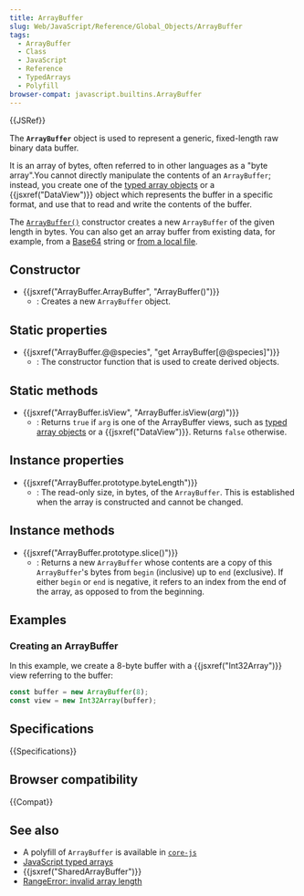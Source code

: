 ```yaml
---
title: ArrayBuffer
slug: Web/JavaScript/Reference/Global_Objects/ArrayBuffer
tags:
  - ArrayBuffer
  - Class
  - JavaScript
  - Reference
  - TypedArrays
  - Polyfill
browser-compat: javascript.builtins.ArrayBuffer
---
```

{{JSRef}}

The **`ArrayBuffer`** object is used to represent a generic, fixed-length raw
binary data buffer.

It is an array of bytes, often referred to in other languages as a "byte
array".You cannot directly manipulate the contents of an `ArrayBuffer`; instead,
you create one of the
[typed array objects](/en-US/docs/Web/JavaScript/Reference/Global_Objects/TypedArray)
or a {{jsxref("DataView")}} object which represents the buffer in a
specific format, and use that to read and write the contents of the buffer.

The
[`ArrayBuffer()`](/en-US/docs/Web/JavaScript/Reference/Global_Objects/ArrayBuffer/ArrayBuffer)
constructor creates a new `ArrayBuffer` of the given length in bytes. You can
also get an array buffer from existing data, for example, from a
[Base64](/en-US/docs/Glossary/Base64) string or
[from a local file](/en-US/docs/Web/API/FileReader/readAsArrayBuffer).

## Constructor

- {{jsxref("ArrayBuffer.ArrayBuffer", "ArrayBuffer()")}}
  - : Creates a new `ArrayBuffer` object.

## Static properties

- {{jsxref("ArrayBuffer.@@species", "get ArrayBuffer[@@species]")}}
  - : The constructor function that is used to create derived objects.

## Static methods

- {{jsxref("ArrayBuffer.isView", "ArrayBuffer.isView(<var>arg</var>)")}}
  - : Returns `true` if `arg` is one of the ArrayBuffer views, such as
    [typed array objects](/en-US/docs/Web/JavaScript/Reference/Global_Objects/TypedArray)
    or a {{jsxref("DataView")}}. Returns `false` otherwise.

## Instance properties

- {{jsxref("ArrayBuffer.prototype.byteLength")}}
  - : The read-only size, in bytes, of the `ArrayBuffer`. This is established
    when the array is constructed and cannot be changed.

## Instance methods

- {{jsxref("ArrayBuffer.prototype.slice()")}}
  - : Returns a new `ArrayBuffer` whose contents are a copy of this
    `ArrayBuffer`'s bytes from `begin` (inclusive) up to `end` (exclusive). If
    either `begin` or `end` is negative, it refers to an index from the end of
    the array, as opposed to from the beginning.

## Examples

### Creating an ArrayBuffer

In this example, we create a 8-byte buffer with a
{{jsxref("Int32Array")}} view referring to the buffer:

```js
const buffer = new ArrayBuffer(8);
const view = new Int32Array(buffer);
```

## Specifications

{{Specifications}}

## Browser compatibility

{{Compat}}

## See also

- A polyfill of `ArrayBuffer` is available in
  [`core-js`](https://github.com/zloirock/core-js#ecmascript-typed-arrays)
- [JavaScript typed arrays](/en-US/docs/Web/JavaScript/Typed_arrays)
- {{jsxref("SharedArrayBuffer")}}
- [RangeError: invalid array length](/en-US/docs/Web/JavaScript/Reference/Errors/Invalid_array_length)
